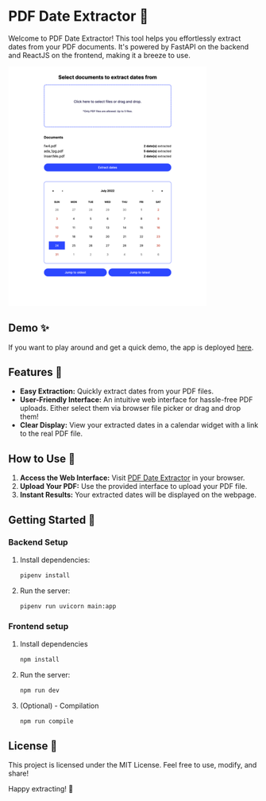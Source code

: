 # PDF Date Extractor 📅

Welcome to PDF Date Extractor! This tool helps you effortlessly extract dates from your PDF documents. It's powered by FastAPI on the backend and ReactJS on the frontend, making it a breeze to use.

<img src="app-in-action.png" alt="App in action" width="400">

## Demo ✨

If you want to play around and get a quick demo, the app is deployed [here](https://pdf-date-extractor.vercel.app/).

## Features 🚀

- **Easy Extraction:** Quickly extract dates from your PDF files.
- **User-Friendly Interface:** An intuitive web interface for hassle-free PDF uploads. Either select them via browser file picker or drag and drop them!
- **Clear Display:** View your extracted dates in a calendar widget with a link to the real PDF file.

## How to Use 📝

1. **Access the Web Interface:** Visit [PDF Date Extractor](https://pdf-date-extractor.vercel.app/) in your browser.
2. **Upload Your PDF:** Use the provided interface to upload your PDF file.
3. **Instant Results:** Your extracted dates will be displayed on the webpage.

## Getting Started 🏁

### Backend Setup

1. Install dependencies:
   ```bash
   pipenv install
   ```
2. Run the server:
   ```bash
   pipenv run uvicorn main:app
   ```

### Frontend setup

1. Install dependencies
   ```bash
   npm install
   ```
2. Run the server:
   ```bash
   npm run dev
   ```
3. (Optional) - Compilation
   ```bash
   npm run compile
   ```

## License 📜

This project is licensed under the MIT License. Feel free to use, modify, and share!

Happy extracting! 🎉
